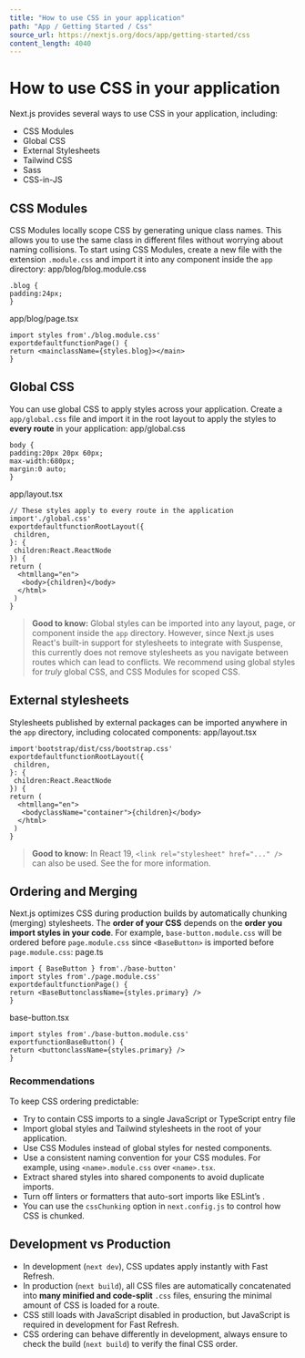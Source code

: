 ```yaml
---
title: "How to use CSS in your application"
path: "App / Getting Started / Css"
source_url: https://nextjs.org/docs/app/getting-started/css
content_length: 4040
---
```


# How to use CSS in your application
Next.js provides several ways to use CSS in your application, including:
  * CSS Modules
  * Global CSS
  * External Stylesheets
  * Tailwind CSS
  * Sass
  * CSS-in-JS


## CSS Modules
CSS Modules locally scope CSS by generating unique class names. This allows you to use the same class in different files without worrying about naming collisions.
To start using CSS Modules, create a new file with the extension `.module.css` and import it into any component inside the `app` directory:
app/blog/blog.module.css
```
.blog {
padding:24px;
}
```

app/blog/page.tsx
```
import styles from'./blog.module.css'
exportdefaultfunctionPage() {
return <mainclassName={styles.blog}></main>
}
```

## Global CSS
You can use global CSS to apply styles across your application.
Create a `app/global.css` file and import it in the root layout to apply the styles to **every route** in your application:
app/global.css
```
body {
padding:20px 20px 60px;
max-width:680px;
margin:0 auto;
}
```

app/layout.tsx
```
// These styles apply to every route in the application
import'./global.css'
exportdefaultfunctionRootLayout({
 children,
}: {
 children:React.ReactNode
}) {
return (
  <htmllang="en">
   <body>{children}</body>
  </html>
 )
}
```

> **Good to know:** Global styles can be imported into any layout, page, or component inside the `app` directory. However, since Next.js uses React's built-in support for stylesheets to integrate with Suspense, this currently does not remove stylesheets as you navigate between routes which can lead to conflicts. We recommend using global styles for _truly_ global CSS, and CSS Modules for scoped CSS.
## External stylesheets
Stylesheets published by external packages can be imported anywhere in the `app` directory, including colocated components:
app/layout.tsx
```
import'bootstrap/dist/css/bootstrap.css'
exportdefaultfunctionRootLayout({
 children,
}: {
 children:React.ReactNode
}) {
return (
  <htmllang="en">
   <bodyclassName="container">{children}</body>
  </html>
 )
}
```

> **Good to know:** In React 19, `<link rel="stylesheet" href="..." />` can also be used. See the for more information.
## Ordering and Merging
Next.js optimizes CSS during production builds by automatically chunking (merging) stylesheets. The **order of your CSS** depends on the **order you import styles in your code**.
For example, `base-button.module.css` will be ordered before `page.module.css` since `<BaseButton>` is imported before `page.module.css`:
page.ts
```
import { BaseButton } from'./base-button'
import styles from'./page.module.css'
exportdefaultfunctionPage() {
return <BaseButtonclassName={styles.primary} />
}
```

base-button.tsx
```
import styles from'./base-button.module.css'
exportfunctionBaseButton() {
return <buttonclassName={styles.primary} />
}
```

### Recommendations
To keep CSS ordering predictable:
  * Try to contain CSS imports to a single JavaScript or TypeScript entry file
  * Import global styles and Tailwind stylesheets in the root of your application.
  * Use CSS Modules instead of global styles for nested components.
  * Use a consistent naming convention for your CSS modules. For example, using `<name>.module.css` over `<name>.tsx`.
  * Extract shared styles into shared components to avoid duplicate imports.
  * Turn off linters or formatters that auto-sort imports like ESLint’s .
  * You can use the `cssChunking` option in `next.config.js` to control how CSS is chunked.


## Development vs Production
  * In development (`next dev`), CSS updates apply instantly with Fast Refresh.
  * In production (`next build`), all CSS files are automatically concatenated into **many minified and code-split** `.css` files, ensuring the minimal amount of CSS is loaded for a route.
  * CSS still loads with JavaScript disabled in production, but JavaScript is required in development for Fast Refresh.
  * CSS ordering can behave differently in development, always ensure to check the build (`next build`) to verify the final CSS order.
